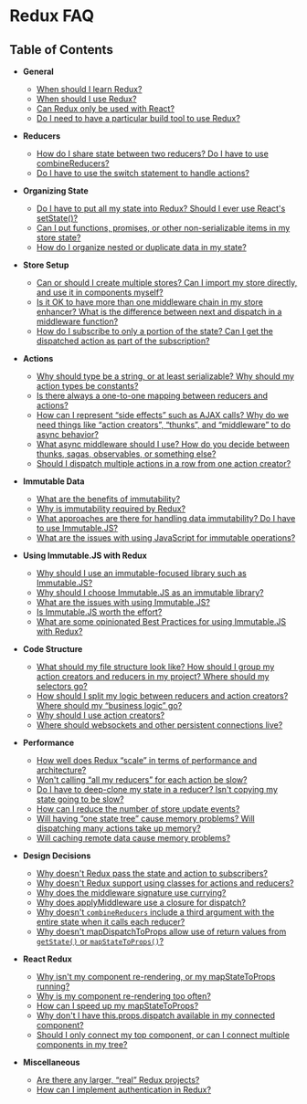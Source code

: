 # Redux FAQ

## Table of Contents

- **General**
  - [When should I learn Redux?](/docs/faq/General.md#when-should-i-learn-redux)
  - [When should I use Redux?](/docs/faq/General.md#when-should-i-use-redux)
  - [Can Redux only be used with React?](/docs/faq/General.md#can-redux-only-be-used-with-react)
  - [Do I need to have a particular build tool to use Redux?](/docs/faq/General.md#do-i-need-to-have-a-particular-build-tool-to-use-redux)
- **Reducers**
  - [How do I share state between two reducers? Do I have to use combineReducers?](/docs/faq/Reducers.md#how-do-i-share-state-between-two-reducers-do-i-have-to-use-combinereducers)
  - [Do I have to use the switch statement to handle actions?](/docs/faq/Reducers.md#do-i-have-to-use-the-switch-statement-to-handle-actions)
- **Organizing State**
  - [Do I have to put all my state into Redux? Should I ever use React's setState()?](/docs/faq/OrganizingState.md#do-i-have-to-put-all-my-state-into-redux-should-i-ever-use-reacts-setstate)
  - [Can I put functions, promises, or other non-serializable items in my store state?](/docs/faq/OrganizingState.md#can-i-put-functions-promises-or-other-non-serializable-items-in-my-store-state)
  - [How do I organize nested or duplicate data in my state?](/docs/faq/OrganizingState.md#how-do-i-organize-nested-or-duplicate-data-in-my-state)
- **Store Setup**
  - [Can or should I create multiple stores? Can I import my store directly, and use it in components myself?](/docs/faq/StoreSetup.md#can-or-should-i-create-multiple-stores-can-i-import-my-store-directly-and-use-it-in-components-myself)
  - [Is it OK to have more than one middleware chain in my store enhancer? What is the difference between next and dispatch in a middleware function?](/docs/faq/StoreSetup.md#is-it-ok-to-have-more-than-one-middleware-chain-in-my-store-enhancer-what-is-the-difference-between-next-and-dispatch-in-a-middleware-function)
  - [How do I subscribe to only a portion of the state? Can I get the dispatched action as part of the subscription?](/docs/faq/StoreSetup.md#how-do-i-subscribe-to-only-a-portion-of-the-state-can-i-get-the-dispatched-action-as-part-of-the-subscription)
- **Actions**
  - [Why should type be a string, or at least serializable? Why should my action types be constants?](/docs/faq/Actions.md#why-should-type-be-a-string-or-at-least-serializable-why-should-my-action-types-be-constants)
  - [Is there always a one-to-one mapping between reducers and actions?](/docs/faq/Actions.md#is-there-always-a-one-to-one-mapping-between-reducers-and-actions)
  - [How can I represent “side effects” such as AJAX calls? Why do we need things like “action creators”, “thunks”, and “middleware” to do async behavior?](/docs/faq/Actions.md#how-can-i-represent-side-effects-such-as-ajax-calls-why-do-we-need-things-like-action-creators-thunks-and-middleware-to-do-async-behavior)
  - [What async middleware should I use? How do you decide between thunks, sagas, observables, or something else?](/docs/faq/Actions.md#what-async-middleware-should-i-use-how-do-you-decide-between-thunks-sagas-observables-or-something-else)
  - [Should I dispatch multiple actions in a row from one action creator?](/docs/faq/Actions.md#should-i-dispatch-multiple-actions-in-a-row-from-one-action-creator)
- **Immutable Data**
  - [What are the benefits of immutability?](/docs/faq/ImmutableData.md#what-are-the-benefits-of-immutability)
  - [Why is immutability required by Redux?](/docs/faq/ImmutableData.md#why-is-immutability-required-by-redux)
  - [What approaches are there for handling data immutability? Do I have to use Immutable.JS?](/docs/faq/ImmutableData.md#what-approaches-are-there-for-handling-data-immutability-do-i-have-to-use-immutable-js)
  - [What are the issues with using JavaScript for immutable operations?](/docs/faq/ImmutableData.md#what-are-the-issues-with-using-plain-javascript-for-immutable-operations)
- **Using Immutable.JS with Redux**

  - [Why should I use an immutable-focused library such as Immutable.JS?](/docs/recipes/UsingImmutableJS.md#why-should-i-use-an-immutable-focused-library-such-as-immutable-js)
  - [Why should I choose Immutable.JS as an immutable library?](/docs/recipes/UsingImmutableJS.md#why-should-i-choose-immutable-js-as-an-immutable-library)
  - [What are the issues with using Immutable.JS?](/docs/recipes/UsingImmutableJS.md#what-are-the-issues-with-using-immutable-js)
  - [Is Immutable.JS worth the effort?](/docs/recipes/UsingImmutableJS.md#is-using-immutable-js-worth-the-effort)
  - [What are some opinionated Best Practices for using Immutable.JS with Redux?](/docs/recipes/UsingImmutableJS.md#what-are-some-opinionated-best-practices-for-using-immutable-js-with-redux)

- **Code Structure**
  - [What should my file structure look like? How should I group my action creators and reducers in my project? Where should my selectors go?](/docs/faq/CodeStructure.md#what-should-my-file-structure-look-like-how-should-i-group-my-action-creators-and-reducers-in-my-project-where-should-my-selectors-go)
  - [How should I split my logic between reducers and action creators? Where should my “business logic” go?](/docs/faq/CodeStructure.md#how-should-i-split-my-logic-between-reducers-and-action-creators-where-should-my-business-logic-go)
  - [Why should I use action creators?](/docs/faq/CodeStructure.md#why-should-i-use-action-creators)
  - [Where should websockets and other persistent connections live?](/docs/faq/CodeStructure.md#where-should-websockets-and-other-persistent-connections-live)
- **Performance**
  - [How well does Redux “scale” in terms of performance and architecture?](/docs/faq/Performance.md#how-well-does-redux-scale-in-terms-of-performance-and-architecture)
  - [Won't calling “all my reducers” for each action be slow?](/docs/faq/Performance.md#wont-calling-all-my-reducers-for-each-action-be-slow)
  - [Do I have to deep-clone my state in a reducer? Isn't copying my state going to be slow?](/docs/faq/Performance.md#do-i-have-to-deep-clone-my-state-in-a-reducer-isnt-copying-my-state-going-to-be-slow)
  - [How can I reduce the number of store update events?](/docs/faq/Performance.md#how-can-i-reduce-the-number-of-store-update-events)
  - [Will having “one state tree” cause memory problems? Will dispatching many actions take up memory?](/docs/faq/Performance.md#will-having-one-state-tree-cause-memory-problems-will-dispatching-many-actions-take-up-memory)
  - [Will caching remote data cause memory problems?](/docs/faq/Performance.md#will-caching-remote-data-cause-memory-problems)
- **Design Decisions**
  - [Why doesn't Redux pass the state and action to subscribers?](/docs/faq/DesignDecisions.md#why-doesnt-redux-pass-the-state-and-action-to-subscribers)
  - [Why doesn't Redux support using classes for actions and reducers?](/docs/faq/DesignDecisions.md#why-doesnt-redux-support-using-classes-for-actions-and-reducers)
  - [Why does the middleware signature use currying?](/docs/faq/DesignDecisions.md#why-does-the-middleware-signature-use-currying)
  - [Why does applyMiddleware use a closure for dispatch?](/docs/faq/DesignDecisions.md#why-does-applymiddleware-use-a-closure-for-dispatch)
  - [Why doesn't `combineReducers` include a third argument with the entire state when it calls each reducer?](/docs/faq/DesignDecisions.md#why-doesnt-combinereducers-include-a-third-argument-with-the-entire-state-when-it-calls-each-reducer)
  - [Why doesn't mapDispatchToProps allow use of return values from `getState()` or `mapStateToProps()`?](/docs/faq/DesignDecisions.md#why-doesnt-mapdispatchtoprops-allow-use-of-return-values-from-getstate-or-mapstatetoprops)
- **React Redux**
  - [Why isn't my component re-rendering, or my mapStateToProps running?](/docs/faq/ReactRedux.md#why-isnt-my-component-re-rendering-or-my-mapstatetoprops-running)
  - [Why is my component re-rendering too often?](/docs/faq/ReactRedux.md#why-is-my-component-re-rendering-too-often)
  - [How can I speed up my mapStateToProps?](/docs/faq/ReactRedux.md#how-can-i-speed-up-my-mapstatetoprops)
  - [Why don't I have this.props.dispatch available in my connected component?](/docs/faq/ReactRedux.md#why-dont-i-have-this-props-dispatch-available-in-my-connected-component)
  - [Should I only connect my top component, or can I connect multiple components in my tree?](/docs/faq/ReactRedux.md#should-i-only-connect-my-top-component-or-can-i-connect-multiple-components-in-my-tree)
- **Miscellaneous**
  - [Are there any larger, “real” Redux projects?](/docs/faq/Miscellaneous.md#are-there-any-larger-real-redux-projects)
  - [How can I implement authentication in Redux?](/docs/faq/Miscellaneous.md#how-can-i-implement-authentication-in-redux)
